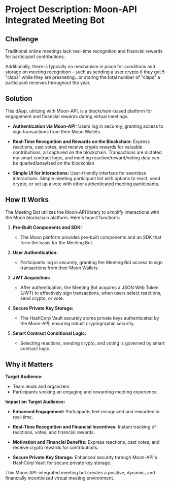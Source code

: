 
# Project Description: Moon-API Integrated Meeting Bot

## Challenge
Traditional online meetings lack real-time recognition and financial rewards for participant contributions. 

Additionally, there is typcially no mechanism in place for conditions and storage on meeting recognition - such as sending a user crypto if they get 5 "claps" while they are presneting...or storing the total number of "claps" a participant receives throughout the year.


## Solution

This dApp, utilizing with Moon-API, is a blockchain-based platform for engagement and financial rewards during virtual meetings.

- **Authentication via Moon-API:**
  Users log in securely, granting access to sign transactions from their Moon Wallets.

- **Real-Time Recognition and Rewards on the Blockchain:**
  Express reactions, cast votes, and receive crypto rewards for valuable contributions, all captured on the blockchain. Transactions are dictated my smart contract logic, and meeting reaction/reward/voting data can be 
  queried/anaylzed on the blockchian

- **Simple UI for Interactions:**
  User-friendly interface for seamless interactions. Simple meeting participant list with options to react, send crypto, or set up a vote with other authenticated meeting participants.


## How It Works
The Meeting Bot utilizes the Moon-API library to simplify interactions with the Moon blockchain platform. Here's how it functions:

1. **Pre-Built Components and SDK:**
   - The Moon platform provides pre-built components and an SDK that form the basis for the Meeting Bot.

2. **User Authentication:**
   - Participants log in securely, granting the Meeting Bot access to sign transactions from their Moon Wallets.

3. **JWT Acquisition:**
   - After authentication, the Meeting Bot acquires a JSON Web Token (JWT) to effectively sign transactions, when users select reactions, send crypto, or vote.

5. **Secure Private Key Storage:**
   - The HashCorp Vault securely stores private keys authenticated by the Moon-API, ensuring robust cryptographic security.
     
5. **Smart Contract Conditional Logic:**
   - Selecting reactions, sending crypto, and voting is governed by smart contract logic.


## Why it Matters

**Target Audience:**
- Team leads and organizers
- Participants seeking an engaging and rewarding meeting experience.


**Impact on Target Audience:**
- **Enhanced Engagement:**
  Participants feel recognized and rewarded in real-time.

- **Real-Time Recognition and Financial Incentives:**
  Instant tracking of reactions, votes, and financial rewards.

- **Motivation and Financial Benefits:**
  Express reactions, cast votes, and receive crypto rewards for contributions.

- **Secure Private Key Storage:**
  Enhanced security through Moon-API's HashCorp Vault for secure private key storage.

This Moon-API-integrated meeting bot creates a positive, dynamic, and financially incentivized virtual meeting environment.
